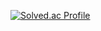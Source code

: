 [![Solved.ac Profile](http://mazassumnida.wtf/api/v2/generate_badge?boj=loevray)](https://solved.ac/loevray/)
